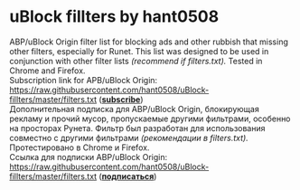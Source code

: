 # uBlock fillters by hant0508
ABP/uBlock Origin filter list for blocking ads and other rubbish that missing other filters, especially for Runet. This list was designed to be used in conjunction with other filter lists <i>(recommend if filters.txt).</i> Tested in Chrome and Firefox. <br>
Subscription link for APB/uBlock Origin: https://raw.githubusercontent.com/hant0508/uBlock-fillters/master/filters.txt ([**subscribe**](https://raw.githubusercontent.com/hant0508/uBlock-fillters/master/filters.txt?location=https://raw.githubusercontent.com/hant0508/uBlock-fillters/master/filters.txt&title=Filters%20by%20hant0508))<br>
Дополнительная подписка для ABP/uBlock Origin, блокирующая рекламу и прочий мусор, пропускаемые другими фильтрами, особенно на просторах Рунета. Фильтр был разработан для использования совместно с другими фильтрами <i>(рекомендации в filters.txt).</i> Протестировано в Chrome и Firefox. <br>
Ссылка для подписки ABP/uBlock Origin: https://raw.githubusercontent.com/hant0508/uBlock-fillters/master/filters.txt
([**подписаться**](https://raw.githubusercontent.com/hant0508/uBlock-fillters/master/filters.txt?location=https://raw.githubusercontent.com/hant0508/uBlock-fillters/master/filters.txt&title=Filters%20by%20hant0508))<br>
